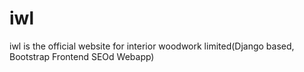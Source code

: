 # iwl
iwl is the official website for interior woodwork limited(Django based, Bootstrap Frontend SEOd Webapp)
